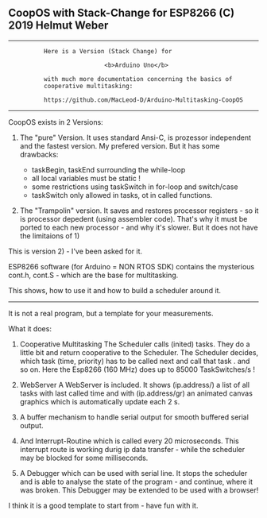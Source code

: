 


  CoopOS with Stack-Change for ESP8266  (C) 2019 Helmut Weber
  -----------------------------------------------------------


  -----------------------------------------------------------------------

              Here is a Version (Stack Change) for 
              
                               <b>Arduino Uno</b>
              
              with much more documentation concerning the basics of 
              cooperative multitasking:
              
              https://github.com/MacLeod-D/Arduino-Multitasking-CoopOS

 -----------------------------------------------------------------------



  CoopOS exists in 2 Versions:

  1) The "pure" Version. It uses standard Ansi-C, is prozessor independent
     and the fastest version. My prefered version.
     But it has some drawbacks:
     - taskBegin, taskEnd surrounding the while-loop
     - all local variables must be static !
     - some restrictions using taskSwitch in for-loop and switch/case
     - taskSwitch only allowed in tasks, ot in called functions.

  2) The "Trampolin" version. It saves and restores processor registers - so
     it is processor depedent (using assembler code).
     That's why it must be ported to each new processor - and why it's slower.
     But it does not have the limitaions of 1)

  This is version 2) - I've been asked for it.

  ESP8266 software (for Arduino = NON RTOS SDK) contains the mysterious 
  cont.h, cont.S - which are the base for multitasking.

  This shows, how to use it and how to build a scheduler around it.

  -----------------------------------------------------------------------

  It is not a real program, but a template for your measurements.

  What it does:

  1) Cooperative Multitasking
  The Scheduler calls (inited) tasks. They do a little bit and return cooperative to
  the Scheduler. The Scheduler decides, which task (time, priority) has to be called next 
  and call that task . and so on.
  Here the  Esp8266 (160 MHz) does up to 85000 TaskSwitches/s !

  2) WebServer
  A WebServer is included. It shows (ip.address/) a list of all tasks with last called time
  and with (ip.address/gr) an animated canvas graphics which is automatically update each 2 s.

  3) A buffer mechanism to handle serial output for smooth buffered serial output.

  4) And Interrupt-Routine which is called every 20 microseconds. This interrupt route is working
  durig ip data transfer - while the scheduler may be blocked for some milliseconds.

  5) A Debugger which can be used with serial line. It stops the scheduler and is able to analyse
  the state of the program - and continue, where it was broken.
  This Debugger may be extended to be used with a browser!

  
  I think it is a good template to start from - have fun with it.


  

